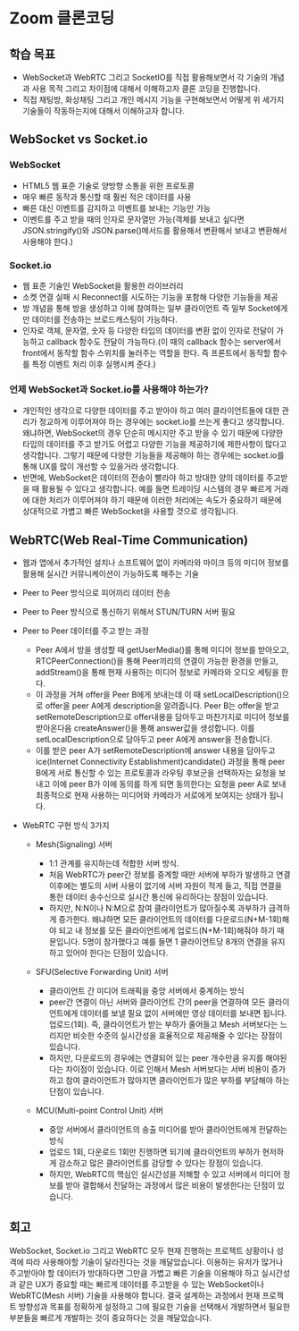 # Zoom 클론코딩

## 학습 목표

- WebSocket과 WebRTC 그리고 SocketIO를 직접 활용해보면서 각 기술의 개념과 사용 목적 그리고 차이점에 대해서 이해하고자 클론 코딩을 진행합니다.
- 직접 채팅방, 화상채팅 그리고 개인 메시지 기능을 구현해보면서 어떻게 위 세가지 기술들이 작동하는지에 대해서 이해하고자 합니다.

## WebSocket vs Socket.io

### WebSocket

- HTML5 웹 표준 기술로 양방향 소통을 위한 프로토콜
- 매우 빠른 동작과 통신할 때 훨씬 적은 데이터를 사용
- 빠른 대신 이벤트를 감지하고 이벤트를 보내는 기능만 가능
- 이벤트를 주고 받을 때의 인자로 문자열만 가능(객체를 보내고 싶다면 JSON.stringify()와 JSON.parse()메서드를 활용해서 변환해서 보내고 변환해서 사용해야 한다.)

### Socket.io

- 웹 표준 기술인 WebSocket을 활용한 라이브러리
- 소켓 연결 실패 시 Reconnect를 시도하는 기능을 포함해 다양한 기능들을 제공
- 방 개념을 통해 방을 생성하고 이에 참여하는 일부 클라이언트 즉 일부 Socket에게만 데이터를 전송하는 브로드캐스팅이 가능하다.
- 인자로 객체, 문자열, 숫자 등 다양한 타입의 데이터를 변환 없이 인자로 전달이 가능하고 callback 함수도 전달이 가능하다.(이 때의 callback 함수는 server에서 front에서 동작할 함수 스위치를 눌러주는 역할을 한다. 즉 프론트에서 동작할 함수를 특정 이벤트 처리 이후 실행시켜 준다.)

### 언제 WebSocket과 Socket.io를 사용해야 하는가?

- 개인적인 생각으로 다양한 데이터를 주고 받아야 하고 여러 클라이언트들에 대한 관리가 정교하게 이루어져야 하는 경우에는 socket.io를 쓰는게 좋다고 생각합니다. 왜냐하면, WebSocket의 경우 단순히 메시지만 주고 받을 수 있기 때문에 다양한 타입의 데이터를 주고 받기도 어렵고 다양한 기능을 제공하기에 제한사항이 많다고 생각합니다. 그렇기 때문에 다양한 기능들을 제공해야 하는 경우에는 socket.io를 통해 UX를 많이 개선할 수 있을거라 생각합니다.
- 반면에, WebSocket은 데이터의 전송이 빨라야 하고 방대한 양의 데이터를 주고받을 때 활용될 수 있다고 생각합니다. 예를 들면 트레이딩 시스템의 경우 빠르게 거래에 대한 처리가 이루어져야 하기 때문에 이러한 처리에는 속도가 중요하기 때문에 상대적으로 가볍고 빠른 WebSocket을 사용할 것으로 생각됩니다.

## WebRTC(Web Real-Time Communication)

- 웹과 앱에서 추가적인 설치나 소프트웨어 없이 카메라와 마이크 등의 미디어 정보를 활용해 실시간 커뮤니케이션이 가능하도록 해주는 기술
- Peer to Peer 방식으로 피어끼리 데이터 전송
- Peer to Peer 방식으로 통신하기 위해서 STUN/TURN 서버 필요
- Peer to Peer 데이터를 주고 받는 과정
  - Peer A에서 방을 생성할 때 getUserMedia()를 통해 미디어 정보를 받아오고, RTCPeerConnection()을 통해 Peer끼리의 연결이 가능한 환경을 만들고, addStream()을 통해 현재 사용하는 미디어 정보로 카메라와 오디오 세팅을 한다.
  - 이 과정을 거쳐 offer을 Peer B에게 보내는데 이 때 setLocalDescription()으로 offer을 peer A에게 description을 알려줍니다. Peer B는 offer을 받고 setRemoteDescription으로 offer내용을 담아두고 마찬가지로 미디어 정보를 받아온다음 createAnswer()을 통해 answer값을 생성합니다. 이를 setLocalDescription으로 담아두고 peer A에게 answer을 전송합니다.
  - 이를 받은 peer A가 setRemoteDescription에 answer 내용을 담아두고 ice(Internet Connectivity Establishment)candidate() 과정을 통해 peer B에게 서로 통신할 수 있는 프로토콜과 라우팅 후보군을 선택하자는 요청을 보내고 이에 peer B가 이에 동의를 하게 되면 동의한다는 요청을 peer A로 보내 최종적으로 현재 사용하는 미디어와 카메라가 서로에게 보여지는 상태가 됩니다.
- WebRTC 구현 방식 3가지

  - Mesh(Signaling) 서버

    - 1:1 관계를 유지하는데 적합한 서버 방식.
    - 처음 WebRTC가 peer간 정보를 중계할 때만 서버에 부하가 발생하고 연결 이후에는 별도의 서버 사용이 없기에 서버 자원이 적게 들고, 직접 연결을 통한 데이터 송수신으로 실시간 통신에 유리하다는 장점이 있습니다.
    - 하지만, N:N이나 N:M으로 참여 클라이언트가 많아질수록 과부하가 급격하게 증가한다. 왜냐하면 모든 클라이언트의 데이터를 다운로드(N+M-1회)해야 되고 내 정보를 모든 클라이언트에게 업로드(N+M-1회)해줘야 하기 때문입니다. 5명이 참가했다고 예를 들면 1 클라이언트당 8개의 연결을 유지하고 있어야 한다는 단점이 있습니다.

  - SFU(Selective Forwarding Unit) 서버

    - 클라이언트 간 미디어 트래픽을 중앙 서버에서 중계하는 방식
    - peer간 연결이 아닌 서버와 클라이언트 간의 peer을 연결하여 모든 클라이언트에게 데이터를 보낼 필요 없이 서버에만 영상 데이터를 보내면 됩니다. 업로드(1회). 즉, 클라이언트가 받는 부하가 줄어들고 Mesh 서버보다는 느리지만 비슷한 수준의 실시간성을 효율적으로 제공해줄 수 있다는 장점이 있습니다.
    - 하지만, 다운로드의 경우에는 연결되어 있는 peer 개수만큼 유지를 해야된다는 차이점이 있습니다. 이로 인해서 Mesh 서버보다는 서버 비용이 증가하고 참여 클라이언트가 많아지면 클라이언트가 많은 부하를 부담해야 하는 단점이 있습니다.

  - MCU(Multi-point Control Unit) 서버
    - 중앙 서버에서 클라이언트의 송출 미디어를 받아 클라이언트에게 전달하는 방식
    - 업로드 1회, 다운로드 1회만 진행하면 되기에 클라이언트의 부하가 현저하게 감소하고 많은 클라이언트를 감당할 수 있다는 장점이 있습니다.
    - 하지만, WebRTC의 핵심인 실시간성을 저해할 수 있고 서버에서 미디어 정보를 받아 결합해서 전달하는 과정에서 많은 비용이 발생한다는 단점이 있습니다.

## 회고

WebSocket, Socket.io 그리고 WebRTC 모두 현재 진행하는 프로젝트 상황이나 성격에 따라 사용해야할 기술이 달라진다는 것을 깨달았습니다. 이용하는 유저가 많거나 주고받아야 할 데이터가 방대하다면 그만큼 가볍고 빠른 기술을 이용해야 하고 실시간성과 같은 UX가 중요할 때는 빠르게 데이터를 주고받을 수 있는 WebSocket이나 WebRTC(Mesh 서버) 기술을 사용해야 합니다. 결국 설계하는 과정에서 현재 프로젝트 방향성과 목표를 정확하게 설정하고 그에 필요한 기술을 선택해서 개발하면서 필요한 부분들을 빠르게 개발하는 것이 중요하다는 것을 깨달았습니다.

